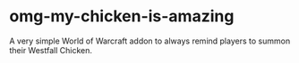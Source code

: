 # omg-my-chicken-is-amazing
A very simple World of Warcraft addon to always remind players to summon their Westfall Chicken.
